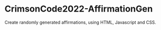 # CrimsonCode2022-AffirmationGen
Create randomly generated affirmations, using HTML, Javascript and CSS.

